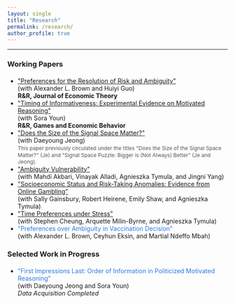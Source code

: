 ```yaml
---
layout: single
title: "Research"
permalink: /research/
author_profile: true
---
```


---

### Working Papers
<ul style="margin-top:1.25rem;">
<li>
  <a href="https://papers.ssrn.com/sol3/papers.cfm?abstract_id=4092231">
    &quot;Preferences for the Resolution of Risk and Ambiguity&quot;
  </a><br>
  (with Alexander L. Brown and Huiyi Guo)<br>
  <strong>R&amp;R, Journal of Economic Theory</strong>
</li>

  <li>
  <a href="https://papers.ssrn.com/sol3/papers.cfm?abstract_id=5043225">
    &quot;Timing of Informativeness: Experimental Evidence on Motivated Reasoning&quot;
  </a><br>
  (with Sora Youn)<br>
  <strong>R&amp;R, Games and Economic Behavior</strong>
  </li>

  <li>
  <a href="https://papers.ssrn.com/sol3/papers.cfm?abstract_id=5673730">
    "Does the Size of the Signal Space Matter?"
  </a><br>
  (with Daeyoung Jeong)
  <div style="font-size: 0.85em; color: #555; margin-top: 2px; line-height: 1.3;">
    This paper previously circulated under the titles
    "Does the Size of the Signal Space Matter?" (Je) and
    "Signal Space Puzzle: Bigger is (Not Always) Better" (Je and Jeong).
  </div>
</li>


  <li>
    <a href="https://papers.ssrn.com/sol3/papers.cfm?abstract_id=4655454">
      &quot;Ambiguity Vulnerability&quot;
    </a><br>
    (with Mahdi Akbari, Vinayak Alladi, Agnieszka Tymula, and Jingni Yang)
  </li>

  <li>
    <a href="https://hyundamje.github.io/papers/SES_on_gambling.pdf">
      &quot;Socioeconomic Status and Risk-Taking Anomalies: Evidence from Online Gambling&quot;
    </a><br>
    (with Sally Gainsbury, Robert Heirene, Emily Shaw, and Agnieszka Tymula)
  </li>

  <li>
    <a href="https://hyundamje.github.io/papers/Stress.pdf">
      &quot;Time Preferences under Stress&quot;
    </a><br>
    (with Stephen Cheung, Arquette Milin-Byrne, and Agnieszka Tymula)
  </li>

  <li>
    <span style="color:#2a7ae2;">
      &quot;Preferences over Ambiguity in Vaccination Decision&quot;
    </span><br>
    (with Alexander L. Brown, Ceyhun Eksin, and Martial Ndeffo Mbah)
  </li>
  
</ul>


### Selected Work in Progress
  <ul style="margin-top:1.25rem;">
  <li>
  <span style="color:#2a7ae2;">
    &quot;First Impressions Last: Order of Information in Politicized Motivated Reasoning&quot;
  </span><br>
  (with Daeyoung Jeong and Sora Youn)<br>
  <em>Data Acquisition Completed</em>
</li>
</ul>

